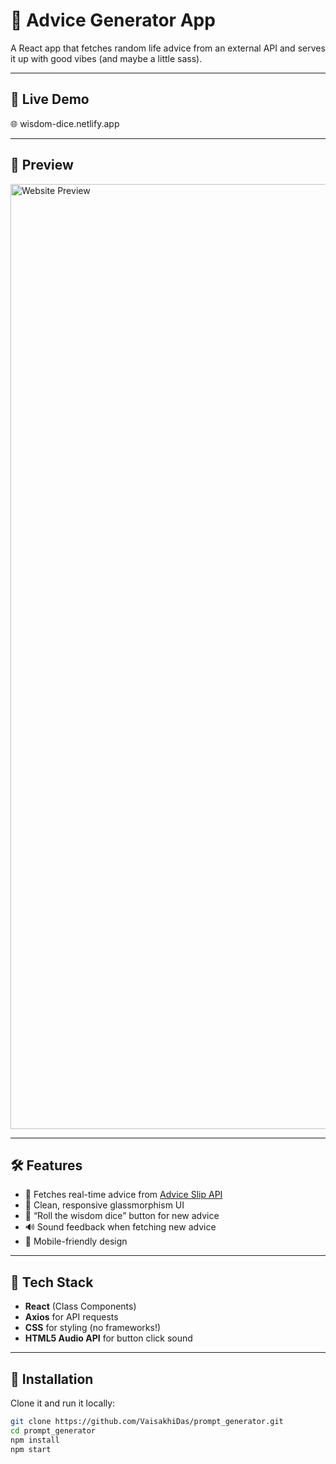 # 💬 Advice Generator App

A React app that fetches random life advice from an external API and serves it up with good vibes (and maybe a little sass).

---

## 🚀 Live Demo

🌐 wisdom-dice.netlify.app

---

## 📸 Preview
<img width="1512" alt="Website Preview" src="https://github.com/user-attachments/assets/ce3355d4-a3d7-4381-9d2f-dfed629d04e7" />

---

## 🛠️ Features

- 🔄 Fetches real-time advice from [Advice Slip API](https://api.adviceslip.com)
- 🎨 Clean, responsive glassmorphism UI
- 🧠 “Roll the wisdom dice” button for new advice
- 🔊 Sound feedback when fetching new advice
- 📱 Mobile-friendly design

---

## 🧰 Tech Stack

- **React** (Class Components)
- **Axios** for API requests
- **CSS** for styling (no frameworks!)
- **HTML5 Audio API** for button click sound

---

## 🧪 Installation

Clone it and run it locally:

```bash
git clone https://github.com/VaisakhiDas/prompt_generator.git
cd prompt_generator
npm install
npm start


